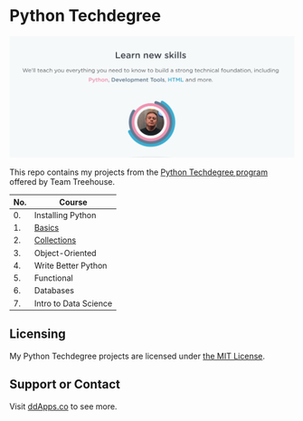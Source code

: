 # Python Techdegree

![](art/python.png?raw=true)

This repo contains my projects from the [Python Techdegree program](https://teamtreehouse.com/techdegree/python-web-development) offered by Team Treehouse.

No. | Course  
--- | -------------
0. | Installing Python
1. | [Basics](1_basics)
2. | [Collections](2_collections)
3. | Object-Oriented
4. | Write Better Python
5. | Functional
6. | Databases
7. | Intro to Data Science

## Licensing
My Python Techdegree projects are licensed under [the MIT License](LICENSE).

## Support or Contact
Visit [ddApps.co](http://ddapps.co) to see more.
